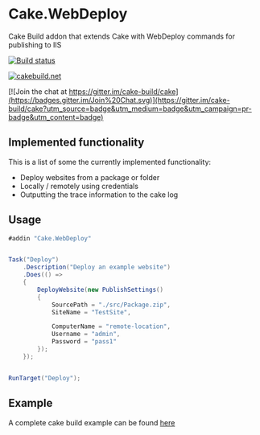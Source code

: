 # Cake.WebDeploy
Cake Build addon that extends Cake with WebDeploy commands for publishing to IIS

[![Build status](https://ci.appveyor.com/api/projects/status/rld9874ha4woe9m7?svg=true)](https://ci.appveyor.com/project/PhillipSharpe/cake-webdeploy)

[![cakebuild.net](https://img.shields.io/badge/WWW-cakebuild.net-blue.svg)](http://cakebuild.net/)

[![Join the chat at https://gitter.im/cake-build/cake](https://badges.gitter.im/Join%20Chat.svg)](https://gitter.im/cake-build/cake?utm_source=badge&utm_medium=badge&utm_campaign=pr-badge&utm_content=badge)



## Implemented functionality

This is a list of some the currently implemented functionality:

* Deploy websites from a package or folder
* Locally / remotely using credentials
* Outputting the trace information to the cake log



## Usage

```csharp
#addin "Cake.WebDeploy"


Task("Deploy")
    .Description("Deploy an example website")
    .Does(() =>
	{
		DeployWebsite(new PublishSettings()
		{
			SourcePath = "./src/Package.zip",
			SiteName = "TestSite",

			ComputerName = "remote-location",
			Username = "admin",
			Password = "pass1"
		});
	});


RunTarget("Deploy");
```


## Example

A complete cake build example can be found [here](https://github.com/SharpeRAD/Cake.WebDeploy/blob/master/test/build.cake)
